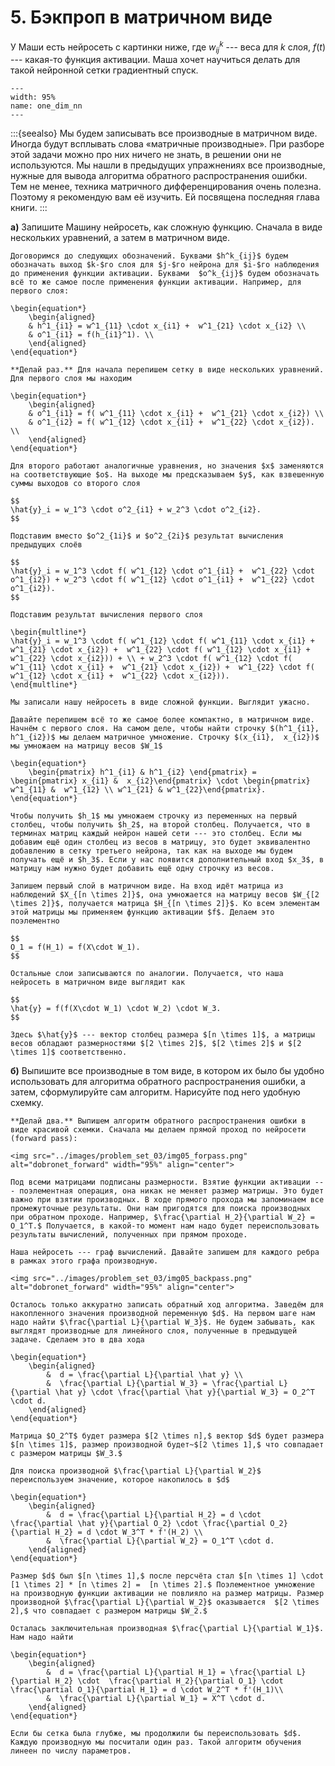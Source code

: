 # 5. Бэкпроп в матричном виде

У Маши есть нейросеть с картинки ниже, где $w_{ij}^k$ --- веса для $k$ слоя, $f(t)$ --- какая-то функция активации. Маша хочет научиться делать для такой нейронной сетки градиентный спуск.


```{figure} ../images/problem_set_03/img05_task.png
---
width: 95%
name: one_dim_nn
---
```

:::{seealso}
Мы будем записывать все производные в матричном виде. Иногда будут всплывать слова «матричные производные». При разборе этой задачи можно про них ничего не знать, в решении они не используются. Мы нашли в предыдущих упражнениях все производные, нужные для вывода алгоритма обратного распространения ошибки. Тем не менее, техника матричного дифференцирования очень полезна. Поэтому я рекомендую вам её изучить. Ей посвящена последняя глава книги.
:::

__а)__  Запишите Машину нейросеть, как сложную функцию. Сначала в виде нескольких уравнений, а затем в матричном виде. 


```{dropdown} Решение
Договоримся до следующих обозначений. Буквами $h^k_{ij}$ будем обозначать выход $k-$го слоя для $j-$го нейрона для $i-$го наблюдения до применения функции активации. Буквами  $o^k_{ij}$ будем обозначать всё то же самое после применения функции активации. Например, для первого слоя:

\begin{equation*}
    \begin{aligned} 
    & h^1_{i1} = w^1_{11} \cdot x_{i1} +  w^1_{21} \cdot x_{i2} \\
    & o^1_{i1} = f(h_{i1}^1). \\
    \end{aligned} 
\end{equation*}

**Делай раз.** Для начала перепишем сетку в виде нескольких уравнений. Для первого слоя мы находим

\begin{equation*}
    \begin{aligned} 
    & o^1_{i1} = f( w^1_{11} \cdot x_{i1} +  w^1_{21} \cdot x_{i2}) \\
    & o^1_{i2} = f( w^1_{12} \cdot x_{i1} +  w^1_{22} \cdot x_{i2}). \\
    \end{aligned} 
\end{equation*}

Для второго работают аналогичные уравнения, но значения $x$ заменяются на соответствующие $o$. На выходе мы предсказываем $y$, как взвешенную суммы выходов со второго слоя

$$
\hat{y}_i = w_1^3 \cdot o^2_{i1} + w_2^3 \cdot o^2_{i2}.
$$

Подставим вместо $o^2_{1i}$ и $o^2_{2i}$ результат вычисления предыдущих слоёв

$$
\hat{y}_i = w_1^3 \cdot f( w^1_{12} \cdot o^1_{i1} +  w^1_{22} \cdot o^1_{i2}) + w_2^3 \cdot f( w^1_{12} \cdot o^1_{i1} +  w^1_{22} \cdot o^1_{i2}).
$$

Подставим результат вычисления первого слоя 

\begin{multline*}
\hat{y}_i = w_1^3 \cdot f( w^1_{12} \cdot f( w^1_{11} \cdot x_{i1} +  w^1_{21} \cdot x_{i2}) +  w^1_{22} \cdot f( w^1_{12} \cdot x_{i1} +  w^1_{22} \cdot x_{i2})) + \\ + w_2^3 \cdot f( w^1_{12} \cdot f( w^1_{11} \cdot x_{i1} +  w^1_{21} \cdot x_{i2}) +  w^1_{22} \cdot f( w^1_{12} \cdot x_{i1} +  w^1_{22} \cdot x_{i2})).
\end{multline*}

Мы записали нашу нейросеть в виде сложной функции. Выглядит ужасно. 

Давайте перепишем всё то же самое более компактно, в матричном виде. Начнём с первого слоя. На самом деле, чтобы найти строчку $(h^1_{i1}, h^1_{i2})$ мы делаем матричное умножение. Строчку $(x_{i1},  x_{i2})$ мы умножаем на матрицу весов $W_1$

\begin{equation*} 
    \begin{pmatrix} h^1_{i1} & h^1_{i2} \end{pmatrix} =  \begin{pmatrix} x_{i1} &  x_{i2}\end{pmatrix} \cdot \begin{pmatrix} w^1_{11} &  w^1_{12} \\ w^1_{21} & w^1_{22}\end{pmatrix}.
\end{equation*} 

Чтобы получить $h_1$ мы умножаем строчку из переменных на первый столбец, чтобы получить $h_2$, на второй столбец. Получается, что в терминах матриц каждый нейрон нашей сети --- это столбец. Если мы добавим ещё один столбец из весов в матрицу, это будет эквивалентно добавлению в сетку третьего нейрона, так как на выходе мы будем получать ещё и $h_3$. Если у нас появится дополнительный вход $x_3$, в матрицу нам нужно будет добавить ещё одну строчку из весов. 

Запишем первый слой в матричном виде. На вход идёт матрица из наблюдений $X_{[n \times 2]}$, она умножается на матрицу весов $W_{[2 \times 2]}$, получается матрица $H_{[n \times 2]}$. Ко всем элементам этой матрицы мы применяем функцию активации $f$. Делаем это поэлементно

$$
O_1 = f(H_1) = f(X\cdot W_1).
$$

Остальные слои записываются по аналогии. Получается, что наша нейросеть в матричном виде выглядит как 

$$
\hat{y} = f(f(X\cdot W_1) \cdot W_2) \cdot W_3.
$$

Здесь $\hat{y}$ --- вектор столбец размера $[n \times 1]$, а матрицы весов обладают размерностями $[2 \times 2]$, $[2 \times 2]$ и $[2 \times 1]$ соответственно. 
```

__б)__  Выпишите все производные в том виде, в котором их было бы удобно использовать для алгоритма обратного распространения ошибки, а затем, сформулируйте сам алгоритм. Нарисуйте под него удобную схемку.

```{dropdown} Решение
**Делай два.** Выпишем алгоритм обратного распространения ошибки в виде красивой схемки. Сначала мы делаем прямой проход по нейросети (forward pass): 

<img src="../images/problem_set_03/img05_forpass.png" alt="dobronet_forward" width="95%" align="center">

Под всеми матрицами подписаны размерности. Взятие функции активации --- поэлементная операция, она никак не меняет размер матрицы. Это будет важно при взятии производных. В ходе прямого прохода мы запоминаем все промежуточные результаты. Они нам пригодятся для поиска производных при обратном проходе. Например, $\frac{\partial H_2}{\partial W_2} = O_1^T.$ Получается, в какой-то момент нам надо будет переиспользовать результаты вычислений, полученных при прямом проходе.

Наша нейросеть --- граф вычислений. Давайте запишем для каждого ребра в рамках этого графа производную. 

<img src="../images/problem_set_03/img05_backpass.png" alt="dobronet_forward" width="95%" align="center">

Осталось только аккуратно записать обратный ход алгоритма. Заведём для накопленного значения производной переменную $d$. На первом шаге нам надо найти $\frac{\partial L}{\partial W_3}$. Не будем забывать, как выглядят производные для линейного слоя, полученные в предыдущей задаче. Сделаем это в два хода

\begin{equation*} 
	\begin{aligned}
		&  d = \frac{\partial L}{\partial \hat y} \\
		&  \frac{\partial L}{\partial W_3} = \frac{\partial L}{\partial \hat y} \cdot \frac{\partial \hat y}{\partial W_3} = O_2^T \cdot d.
	\end{aligned}
\end{equation*}

Матрица $O_2^T$ будет размера $[2 \times n],$ вектор $d$ будет размера $[n \times 1]$, размер производной будет~$[2 \times 1],$ что совпадает с размером матрицы $W_3.$

Для поиска производной $\frac{\partial L}{\partial W_2}$ переиспользуем значение, которое накопилось в $d$

\begin{equation*} 
	\begin{aligned}
		&  d = \frac{\partial L}{\partial H_2} = d \cdot \frac{\partial \hat y}{\partial O_2} \cdot \frac{\partial O_2}{\partial H_2} = d \cdot W_3^T * f'(H_2) \\
		&  \frac{\partial L}{\partial W_2} = O_1^T \cdot d.
	\end{aligned}
\end{equation*}

Размер $d$ был $[n \times 1],$ после персчёта стал $[n \times 1] \cdot [1 \times 2] * [n \times 2] =  [n \times 2].$ Поэлементное умножение на производную функции активации не повлияло на размер матрицы. Размер производной $\frac{\partial L}{\partial W_2}$ оказывается  $[2 \times 2],$ что совпадает с размером матрицы $W_2.$

Осталась заключительная производная $\frac{\partial L}{\partial W_1}$. Нам надо найти 

\begin{equation*} 
	\begin{aligned}
		&  d = \frac{\partial L}{\partial H_1} = \frac{\partial L}{\partial H_2} \cdot  \frac{\partial H_2}{\partial O_1} \cdot \frac{\partial O_1}{\partial H_1} = d \cdot W_2^T * f'(H_1)\\
		&  \frac{\partial L}{\partial W_1} = X^T \cdot d.
	\end{aligned}
\end{equation*}

Если бы сетка была глубже, мы продолжили бы переиспользовать $d$. Каждую производную мы посчитали один раз. Такой алгоритм обучения линеен по числу параметров.
```
